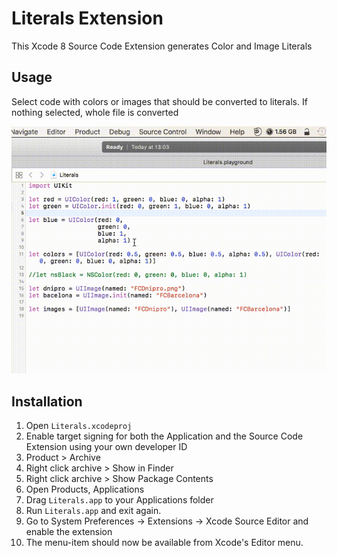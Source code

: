 Literals Extension
==================

This Xcode 8 Source Code Extension generates Color and Image Literals

Usage
-----

Select code with colors or images that should be converted to literals. If nothing selected, whole file is converted

![Demo](Demo.gif)

Installation
------------

1. Open ``Literals.xcodeproj``
2. Enable target signing for both the Application and the Source Code Extension using your own developer ID
3. Product > Archive
4. Right click archive > Show in Finder
5. Right click archive > Show Package Contents
6. Open Products, Applications
7. Drag ``Literals.app`` to your Applications folder
8. Run ``Literals.app`` and exit again.
9. Go to System Preferences -> Extensions -> Xcode Source Editor and enable the extension
10. The menu-item should now be available from Xcode's Editor menu.
